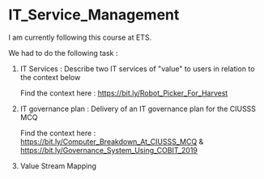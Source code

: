 # IT_Service_Management

I am currently following this course at ETS.

We had to do the following task :

1) IT Services : Describe two IT services of "value" to users in relation to the context below

   Find the context here : https://bit.ly/Robot_Picker_For_Harvest


2) IT governance plan : Delivery of an IT governance plan for the CIUSSS MCQ

   Find the context here : https://bit.ly/Computer_Breakdown_At_CIUSSS_MCQ & https://bit.ly/Governance_System_Using_COBIT_2019


3) Value Stream Mapping
